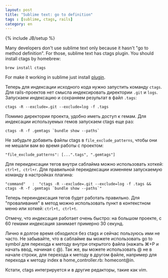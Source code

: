```yaml
---
layout: post
title: "Sublime text: go to definition"
tags : [sublime, ctags, rails]
category: en
---
```

{% include JB/setup %}

Many developers don't use sublime text only because it hasn't "go to method definition". For those, sublime text has ctags plugin. You should install ctags by homebrew:

    brew install ctags

For make it working in sublime just install [plugin](https://github.com/SublimeText/CTags).

Теперь для индексации исходного кода нужно запустить команду `ctags`. Для rails-проектов нет смысла индексировать директории `.git` и `logs`. Запускаем индексацию и сохраняем результат в файл `.tags`:

    ctags -R --exclude=.git --exclude=log -f .tags

Помимо директории проекта, удобно иметь доступ к гемам. Для индексации используемых гемов запускаем ctags еще раз:

    ctags -R -f .gemtags `bundle show --paths`

Не забудьте добавить файлы ctags в `file_exclude_patterns`, чтобы они не мешали вам во время работы с проектом:

    "file_exclude_patterns": [...".tags", ".gemtags"]

Для переидексации тегов внутри саблайма можно использовать хоткей: `ctrl+t, ctrl+r`. Для правильной переидексации изменяем запускаемую команду в настройках плагина:

    "command"   :  "ctags -R --exclude=.git --exclude=log -f .tags && ctags -R -f .gemtags `bundle show --paths`"

Теперь переиндексация тегов будет работать правильно. Для "проваливания" в метод можно использовать пункт в контекстном меню или хоткей: `ctrl+t, ctrl+t`.

Отмечу, что индексация работает очень быстро: на большом проекте, с 60 гемами индексация занимает примерно 30 секунд.

Лично я долгое время обходился без ctags и сейчас пользуюсь ими не часто. Не забывайте, что в саблайме вы можете использовать go to symbol для перехода к методу внутри открытого файла (нажать ⌘+P и начать ввод, начиная с @). Так же, вы можете использовать @ не в начале строки, для перехода к методу в другом файле, например для перехода к методу index в home_controller.rb: homecont@in.

Кстати, ctags интегрируется и в другие редакторы, такие как vim.